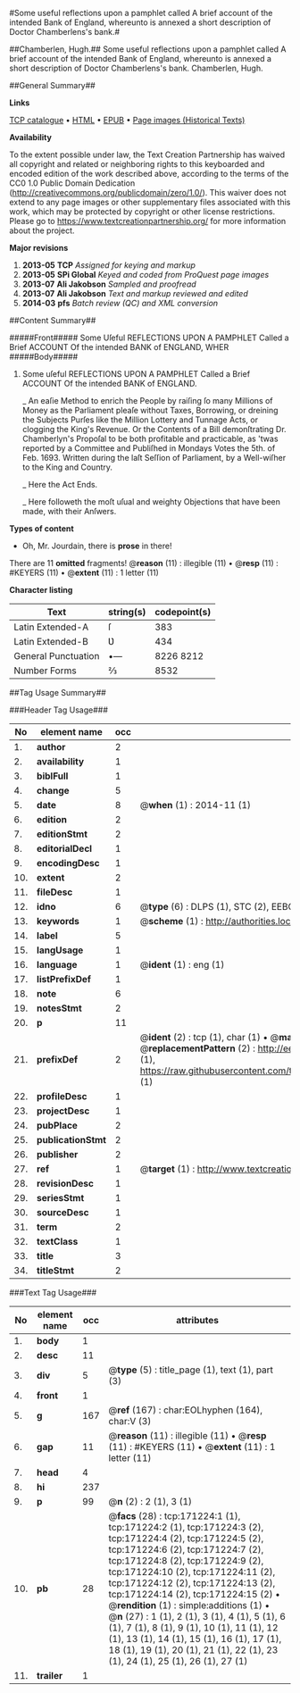 #Some useful reflections upon a pamphlet called A brief account of the intended Bank of England, whereunto is annexed a short description of Doctor Chamberlens's bank.#

##Chamberlen, Hugh.##
Some useful reflections upon a pamphlet called A brief account of the intended Bank of England, whereunto is annexed a short description of Doctor Chamberlens's bank.
Chamberlen, Hugh.

##General Summary##

**Links**

[TCP catalogue](http://www.ota.ox.ac.uk/tcp/)  • 
[HTML](http://tei.it.ox.ac.uk/tcp/Texts-HTML/free/A78/A78539.html)  • 
[EPUB](http://tei.it.ox.ac.uk/tcp/Texts-EPUB/free/A78/A78539.epub) • 
[Page images (Historical Texts)](https://historicaltexts.jisc.ac.uk/eebo-45097617e)

**Availability**

To the extent possible under law, the Text Creation Partnership has waived all copyright and related or neighboring rights to this keyboarded and encoded edition of the work described above, according to the terms of the CC0 1.0 Public Domain Dedication (http://creativecommons.org/publicdomain/zero/1.0/). This waiver does not extend to any page images or other supplementary files associated with this work, which may be protected by copyright or other license restrictions. Please go to https://www.textcreationpartnership.org/ for more information about the project.

**Major revisions**

1. __2013-05__ __TCP__ *Assigned for keying and markup*
1. __2013-05__ __SPi Global__ *Keyed and coded from ProQuest page images*
1. __2013-07__ __Ali Jakobson__ *Sampled and proofread*
1. __2013-07__ __Ali Jakobson__ *Text and markup reviewed and edited*
1. __2014-03__ __pfs__ *Batch review (QC) and XML conversion*

##Content Summary##

#####Front#####
Some Uſeful REFLECTIONS UPON A PAMPHLET Called a Brief ACCOUNT Of the intended BANK of ENGLAND, WHER
#####Body#####

1. Some uſeful REFLECTIONS UPON A PAMPHLET Called a Brief ACCOUNT Of the intended BANK of ENGLAND.

    _ An eaſie Method to enrich the People by raiſing ſo many Millions of Money as the Parliament pleaſe without Taxes, Borrowing, or dreining the Subjects Purſes like the Million Lottery and Tunnage Acts, or clogging the King's Revenue. Or the Contents of a Bill demonſtrating Dr. Chamberlyn's Propoſal to be both profitable and practicable, as 'twas reported by a Committee and Publiſhed in Mondays Votes the 5th. of Feb. 1693. Written during the laſt Seſſion of Parliament, by a Well-wiſher to the King and Country.

    _ Here the Act Ends.

    _ Here followeth the moſt uſual and weighty Objections that have been made, with their Anſwers.

**Types of content**

  * Oh, Mr. Jourdain, there is **prose** in there!

There are 11 **omitted** fragments! 
 @__reason__ (11) : illegible (11)  •  @__resp__ (11) : #KEYERS (11)  •  @__extent__ (11) : 1 letter (11)

**Character listing**


|Text|string(s)|codepoint(s)|
|---|---|---|
|Latin Extended-A|ſ|383|
|Latin Extended-B|Ʋ|434|
|General Punctuation|•—|8226 8212|
|Number Forms|⅔|8532|

##Tag Usage Summary##

###Header Tag Usage###

|No|element name|occ|attributes|
|---|---|---|---|
|1.|__author__|2||
|2.|__availability__|1||
|3.|__biblFull__|1||
|4.|__change__|5||
|5.|__date__|8| @__when__ (1) : 2014-11 (1)|
|6.|__edition__|2||
|7.|__editionStmt__|2||
|8.|__editorialDecl__|1||
|9.|__encodingDesc__|1||
|10.|__extent__|2||
|11.|__fileDesc__|1||
|12.|__idno__|6| @__type__ (6) : DLPS (1), STC (2), EEBO-CITATION (1), OCLC (1), VID (1)|
|13.|__keywords__|1| @__scheme__ (1) : http://authorities.loc.gov/ (1)|
|14.|__label__|5||
|15.|__langUsage__|1||
|16.|__language__|1| @__ident__ (1) : eng (1)|
|17.|__listPrefixDef__|1||
|18.|__note__|6||
|19.|__notesStmt__|2||
|20.|__p__|11||
|21.|__prefixDef__|2| @__ident__ (2) : tcp (1), char (1)  •  @__matchPattern__ (2) : ([0-9\-]+):([0-9IVX]+) (1), (.+) (1)  •  @__replacementPattern__ (2) : http://eebo.chadwyck.com/downloadtiff?vid=$1&page=$2 (1), https://raw.githubusercontent.com/textcreationpartnership/Texts/master/tcpchars.xml#$1 (1)|
|22.|__profileDesc__|1||
|23.|__projectDesc__|1||
|24.|__pubPlace__|2||
|25.|__publicationStmt__|2||
|26.|__publisher__|2||
|27.|__ref__|1| @__target__ (1) : http://www.textcreationpartnership.org/docs/. (1)|
|28.|__revisionDesc__|1||
|29.|__seriesStmt__|1||
|30.|__sourceDesc__|1||
|31.|__term__|2||
|32.|__textClass__|1||
|33.|__title__|3||
|34.|__titleStmt__|2||


###Text Tag Usage###

|No|element name|occ|attributes|
|---|---|---|---|
|1.|__body__|1||
|2.|__desc__|11||
|3.|__div__|5| @__type__ (5) : title_page (1), text (1), part (3)|
|4.|__front__|1||
|5.|__g__|167| @__ref__ (167) : char:EOLhyphen (164), char:V (3)|
|6.|__gap__|11| @__reason__ (11) : illegible (11)  •  @__resp__ (11) : #KEYERS (11)  •  @__extent__ (11) : 1 letter (11)|
|7.|__head__|4||
|8.|__hi__|237||
|9.|__p__|99| @__n__ (2) : 2 (1), 3 (1)|
|10.|__pb__|28| @__facs__ (28) : tcp:171224:1 (1), tcp:171224:2 (1), tcp:171224:3 (2), tcp:171224:4 (2), tcp:171224:5 (2), tcp:171224:6 (2), tcp:171224:7 (2), tcp:171224:8 (2), tcp:171224:9 (2), tcp:171224:10 (2), tcp:171224:11 (2), tcp:171224:12 (2), tcp:171224:13 (2), tcp:171224:14 (2), tcp:171224:15 (2)  •  @__rendition__ (1) : simple:additions (1)  •  @__n__ (27) : 1 (1), 2 (1), 3 (1), 4 (1), 5 (1), 6 (1), 7 (1), 8 (1), 9 (1), 10 (1), 11 (1), 12 (1), 13 (1), 14 (1), 15 (1), 16 (1), 17 (1), 18 (1), 19 (1), 20 (1), 21 (1), 22 (1), 23 (1), 24 (1), 25 (1), 26 (1), 27 (1)|
|11.|__trailer__|1||
